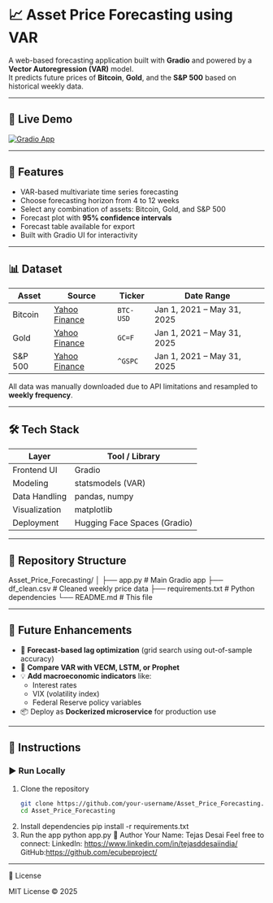 # 📈 Asset Price Forecasting using VAR

A web-based forecasting application built with **Gradio** and powered by a **Vector Autoregression (VAR)** model.  
It predicts future prices of **Bitcoin**, **Gold**, and the **S&P 500** based on historical weekly data.

---

## 🚀 Live Demo

[![Gradio App](https://img.shields.io/badge/Launch-App-blue)](https://huggingface.co/spaces/your-username/Asset_Price_Forecasting)

---

## 🧠 Features

- VAR-based multivariate time series forecasting
- Choose forecasting horizon from 4 to 12 weeks
- Select any combination of assets: Bitcoin, Gold, and S&P 500
- Forecast plot with **95% confidence intervals**
- Forecast table available for export
- Built with Gradio UI for interactivity

---

## 📊 Dataset

| Asset     | Source                     | Ticker     | Date Range           |
|-----------|----------------------------|------------|----------------------|
| Bitcoin   | [Yahoo Finance](https://finance.yahoo.com) | `BTC-USD`   | Jan 1, 2021 – May 31, 2025 |
| Gold      | [Yahoo Finance](https://finance.yahoo.com) | `GC=F`      | Jan 1, 2021 – May 31, 2025 |
| S&P 500   | [Yahoo Finance](https://finance.yahoo.com) | `^GSPC`     | Jan 1, 2021 – May 31, 2025 |

All data was manually downloaded due to API limitations and resampled to **weekly frequency**.

---

## 🛠️ Tech Stack

| Layer          | Tool / Library            |
|----------------|---------------------------|
| Frontend UI    | Gradio                    |
| Modeling       | statsmodels (VAR)         |
| Data Handling  | pandas, numpy             |
| Visualization  | matplotlib                |
| Deployment     | Hugging Face Spaces (Gradio) |

---

## 📁 Repository Structure
Asset_Price_Forecasting/
│
├── app.py # Main Gradio app
├── df_clean.csv # Cleaned weekly price data
├── requirements.txt # Python dependencies
└── README.md # This file


---

## 🧩 Future Enhancements

- 🔁 **Forecast-based lag optimization** (grid search using out-of-sample accuracy)
- 🤖 **Compare VAR with VECM, LSTM, or Prophet**
- 💡 **Add macroeconomic indicators** like:
  - Interest rates
  - VIX (volatility index)
  - Federal Reserve policy variables
- 📦 Deploy as **Dockerized microservice** for production use

---

## 📌 Instructions

### ▶️ Run Locally

1. Clone the repository  
   ```bash
   git clone https://github.com/your-username/Asset_Price_Forecasting.git
   cd Asset_Price_Forecasting

2. Install dependencies
   pip install -r requirements.txt
3. Run the app
   python app.py
🙋 Author
Your Name: Tejas Desai
Feel free to connect: LinkedIn: https://www.linkedin.com/in/tejasddesaiindia/          GitHub:https://github.com/ecubeproject/

---

📜 License

MIT License © 2025
